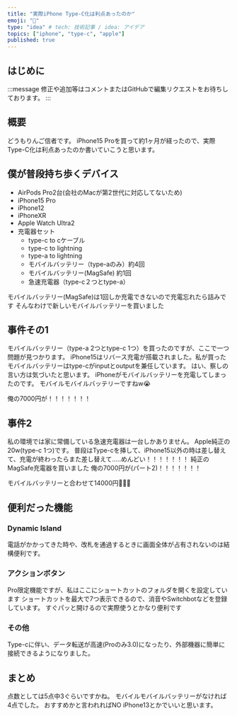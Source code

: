 ```yaml
---
title: "実際iPhone Type-C化は利点あったのか"
emoji: "🍎"
type: "idea" # tech: 技術記事 / idea: アイデア
topics: ["iphone", "type-c", "apple"]
published: true
---
```


## はじめに

:::message
修正や追加等はコメントまたはGitHubで編集リクエストをお待ちしております。
:::

## 概要

どうもりんご信者です。
iPhone15 Proを買って約1ヶ月が経ったので、実際Type-C化は利点あったのか書いていこうと思います。

## 僕が普段持ち歩くデバイス

- AirPods Pro2台(会社のMacが第2世代に対応してないため)
- iPhone15 Pro
- iPhone12
- iPhoneXR
- Apple Watch Ultra2
- 充電器セット
  - type-c to cケーブル
  - type-c to lightning
  - type-a to lightning
  - モバイルバッテリー（type-aのみ）約4回
  - モバイルバッテリー(MagSafe) 約1回
  - 急速充電器（type-c２つとtype-a）

モバイルバッテリー(MagSafe)は1回しか充電できないので充電忘れたら詰みです
そんなわけで新しいモバイルバッテリーを買いました

## 事件その1

モバイルバッテリー（type-a 2つとtype-c 1つ）を買ったのですが、ここで一つ問題が見つかります。
iPhone15はリバース充電が搭載されました。私が買ったモバイルバッテリーはtype-cがinputとoutputを兼任しています。
はい、察しの言い方は気づいたと思います。
iPhoneがモバイルバッテリーを充電してしまったのです。
モバイルモバイルバッテリーですねw😭

俺の7000円が！！！！！！！

## 事件2

私の環境では家に常備している急速充電器は一台しかありません。
Apple純正の20w(type-c 1つ)です。
普段はType-cを挿して、iPhone15以外の時は差し替えて、充電が終わったらまた差し替えて…..めんどい！！！！！！！
純正のMagSafe充電器を買いました
俺の7000円が(パート2)！！！！！！！

モバイルバッテリーと合わせて14000円💸💸💸

## 便利だった機能

### Dynamic Island

電話がかかってきた時や、改札を通過するときに画面全体が占有されないのは結構便利です。

### アクションボタン

Pro限定機能ですが、私はここにショートカットのフォルダを開くを設定しています
ショートカットを最大で7つ表示できるので、消音やSwitchbotなどを登録しています。
すぐパッと開けるので実際使うとかなり便利です

### その他

Type-cに伴い、データ転送が高速(Proのみ3.0)になったり、外部機器に簡単に接続できるようになりました。

## まとめ

点数としては5点中3ぐらいですかね。
モバイルモバイルバッテリーがなければ4点でした。
おすすめかと言われればNO
iPhone13とかでいいと思います。
